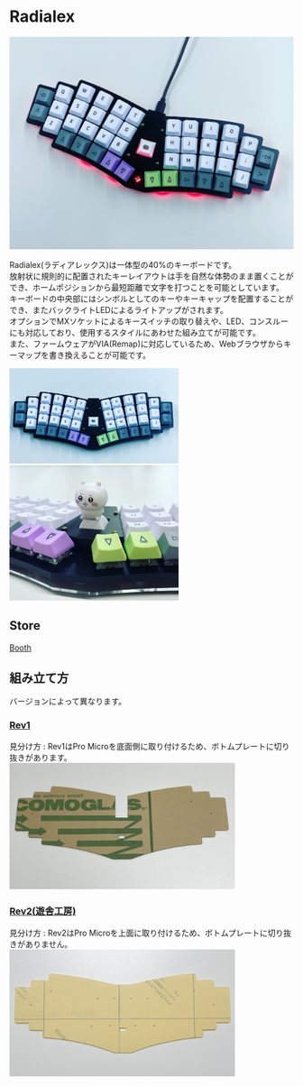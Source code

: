 # Radialex

<img src = "https://github.com/takashicompany/radialex/blob/master/images/02.jpg?raw=true" width="600">

Radialex(ラディアレックス)は一体型の40%のキーボードです。  
放射状に規則的に配置されたキーレイアウトは手を自然な体勢のまま置くことができ、ホームポジションから最短距離で文字を打つことを可能としています。  
キーボードの中央部にはシンボルとしてのキーやキーキャップを配置することができ、またバックライトLEDによるライトアップがされます。  
オプションでMXソケットによるキースイッチの取り替えや、LED、コンスルーにも対応しており、使用するスタイルにあわせた組み立てが可能です。  
また、ファームウェアがVIA(Remap)に対応しているため、Webブラウザからキーマップを書き換えることが可能です。

<img src = "https://github.com/takashicompany/radialex/blob/master/images/01.jpg?raw=true" width="300">
<img src = "https://github.com/takashicompany/radialex/blob/master/images/04.jpg?raw=true" width="300">

## Store
[Booth](https://takashicompany.booth.pm/items/3394593)

## 組み立て方

バージョンによって異なります。

### [Rev1](https://github.com/takashicompany/radialex/blob/master/build_rev1.md)

見分け方 : Rev1はPro Microを底面側に取り付けるため、ボトムプレートに切り抜きがあります。  
<img src = "https://github.com/takashicompany/radialex/blob/master/images/build/IMG_8312.jpg?raw=true" width="400">

### [Rev2(遊舎工房)](https://github.com/takashicompany/radialex/blob/master/build_rev2.md)

見分け方 : Rev2はPro Microを上面に取り付けるため、ボトムプレートに切り抜きがありません。
<img src = "https://github.com/takashicompany/radialex/blob/master/images/build/IMG_9181.jpg?raw=true" width="400">
